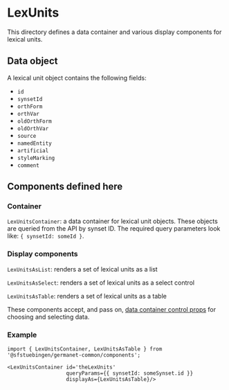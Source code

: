 # LexUnits

This directory defines a data container and various display components
for lexical units.

## Data object

A lexical unit object contains the following fields:

  - `id`
  - `synsetId`
  - `orthForm`
  - `orthVar`
  - `oldOrthForm`
  - `oldOrthVar`
  - `source`
  - `namedEntity`
  - `artificial`
  - `styleMarking`
  - `comment`

## Components defined here

### Container

`LexUnitsContainer`: a data container for lexical unit objects.
These objects are queried from the API by synset ID.
The required query parameters look like: `{ synsetId: someId }`.

### Display components

`LexUnitsAsList`: renders a set of lexical units as a list 

`LexUnitsAsSelect`: renders a set of lexical units as a select control

`LexUnitsAsTable`: renders a set of lexical units as a table 

These components accept, and pass on, [data container control
props](../DataContainer#user-content-selecting-and-choosing-data-objects) for choosing and selecting data.

### Example

```
import { LexUnitsContainer, LexUnitsAsTable } from '@sfstuebingen/germanet-common/components';

<LexUnitsContainer id='theLexUnits'
                   queryParams={{ synsetId: someSynset.id }}
                   displayAs={LexUnitsAsTable}/>
```
